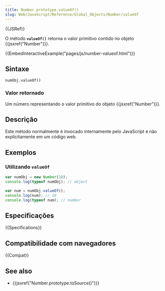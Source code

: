 ```yaml
---
title: Number.prototype.valueOf()
slug: Web/JavaScript/Reference/Global_Objects/Number/valueOf
---
```


{{JSRef}}

O método **`valueOf()`** retorna o valor primitivo contido no objeto {{jsxref("Number")}}.

{{EmbedInteractiveExample("pages/js/number-valueof.html")}}

## Sintaxe

```
numObj.valueOf()
```

### Valor retornado

Um número representando o valor primitivo do objeto {{jsxref("Number")}}.

## Descrição

Este método normalmente é invocado internamente pelo JavaScript e não explicitamente em um código web.

## Exemplos

### Utilizando `valueOf`

```js
var numObj = new Number(10);
console.log(typeof numObj); // object

var num = numObj.valueOf();
console.log(num); // 10
console.log(typeof num); // number
```

## Especificações

{{Specifications}}

## Compatibilidade com navegadores

{{Compat}}

## See also

- {{jsxref("Number.prototype.toSource()")}}

